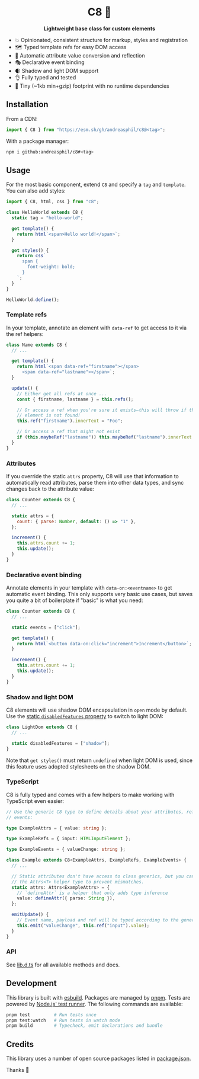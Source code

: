 <h1 align="center">
  C8 🧩
</h1>

<p align="center">
  <strong>Lightweight base class for custom elements</strong>
</p>

- 💥 Opinionated, consistent structure for markup, styles and registration
- 🗺️ Typed template refs for easy DOM access
- 🔁 Automatic attribute value conversion and reflection
- 🎭 Declarative event binding
- 🌒 Shadow and light DOM support
- 👌 Fully typed and tested
- 🐛 Tiny (~1kb min+gzip) footprint with no runtime dependencies

## Installation

From a CDN:

```js
import { C8 } from "https://esm.sh/gh/andreasphil/c8@<tag>";
```

With a package manager:

```sh
npm i github:andreasphil/c8#<tag>
```

## Usage

For the most basic component, extend `C8` and specify a `tag` and `template`. You can also add styles:

```js
import { C8, html, css } from "c8";

class HelloWorld extends C8 {
  static tag = "hello-world";

  get template() {
    return html`<span>Hello world!</span>`;
  }

  get styles() {
    return css`
      span {
        font-weight: bold;
      }
    `;
  }
}

HelloWorld.define();
```

### Template refs

In your template, annotate an element with `data-ref` to get access to it via the ref helpers:

```js
class Name extends C8 {
  // ...

  get template() {
    return html`<span data-ref="firstname"></span>
      <span data-ref="lastname"></span>`;
  }

  update() {
    // Either get all refs at once ...
    const { firstname, lastname } = this.refs();

    // Or access a ref when you're sure it exists—this will throw if the
    // element is not found!
    this.ref("firstname").innerText = "Foo";

    // Or access a ref that might not exist
    if (this.maybeRef("lastname")) this.maybeRef("lastname").innerText = "Bar";
  }
}
```

### Attributes

If you override the static `attrs` property, C8 will use that information to automatically read attributes, parse them into other data types, and sync changes back to the attribute value:

```js
class Counter extends C8 {
  // ...

  static attrs = {
    count: { parse: Number, default: () => "1" },
  };

  increment() {
    this.attrs.count += 1;
    this.update();
  }
}
```

### Declarative event binding

Annotate elements in your template with `data-on:<eventname>` to get automatic event binding. This only supports very basic use cases, but saves you quite a bit of boilerplate if "basic" is what you need:

```js
class Counter extends C8 {
  // ...

  static events = ["click"];

  get template() {
    return html`<button data-on:click="increment">Increment</button>`;
  }

  increment() {
    this.attrs.count += 1;
    this.update();
  }
}
```

### Shadow and light DOM

C8 elements will use shadow DOM encapsulation in `open` mode by default. Use the [static `disabledFeatures` property](https://developer.mozilla.org/en-US/docs/Web/API/Element/attachShadow#disabling_shadow_dom) to switch to light DOM:

```js
class LightDom extends C8 {
  // ...

  static disabledFeatures = ["shadow"];
}
```

Note that `get styles()` must return `undefined` when light DOM is used, since this feature uses adopted stylesheets on the shadow DOM.

### TypeScript

C8 is fully typed and comes with a few helpers to make working with TypeScript even easier:

```ts
// Use the generic C8 type to define details about your attributes, refs, and
// events:

type ExampleAttrs = { value: string };

type ExampleRefs = { input: HTMLInputElement };

type ExampleEvents = { valueChange: string };

class Example extends C8<ExampleAttrs, ExampleRefs, ExampleEvents> {
  // ...

  // Static attributes don't have access to class generics, but you can use
  // the Attrs<T> helper type to prevent mismatches.
  static attrs: Attrs<ExampleAttrs> = {
    // `defineAttr` is a helper that only adds type inference
    value: defineAttr({ parse: String }),
  };

  emitUpdate() {
    // Event name, payload and ref will be typed according to the generic
    this.emit("valueChange", this.ref("input").value);
  }
}
```

### API

See [lib.d.ts](./dist/lib.d.ts) for all available methods and docs.

## Development

This library is built with [esbuild](https://esbuild.github.io). Packages are managed by [pnpm](https://pnpm.io). Tests are powered by [Node.js' test runner](https://nodejs.org/en/learn/test-runner/introduction). The following commands are available:

```sh
pnpm test         # Run tests once
pnpm test:watch   # Run tests in watch mode
pnpm build        # Typecheck, emit declarations and bundle
```

## Credits

This library uses a number of open source packages listed in [package.json](package.json).

Thanks 🙏
